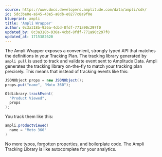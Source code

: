 ```yaml
---
source: https://www.docs.developers.amplitude.com/data/ampli/sdk/
id: 5dc3be0e-a645-43e5-a8db-e0277c8a9f0e
blueprint: ampli
title: 'Ampli Wrapper'
author: 0c3a318b-936a-4cbd-8fdf-771a90c297f0
updated_by: 0c3a318b-936a-4cbd-8fdf-771a90c297f0
updated_at: 1715382620
---
```

The Ampli Wrapper exposes a convenient, strongly typed API that matches the definitions in your Tracking Plan. The tracking library generated by `ampli pull` is used to track and validate event sent to Amplitude Data. Ampli generates the tracking library on-the-fly to match your tracking plan precisely. This means that instead of tracking events like this:

```java
JSONObject props = new JSONObject();
props.put("name", "Moto 360");

OldLibrary.trackEvent(
  "Product Viewed",
  props
);
```

You track them like this:

```java
ampli.productViewed(
  name = "Moto 360"
)
```

No more typos, forgotten properties, and boilerplate code. The Ampli Tracking Library is like autocomplete for your analytics.